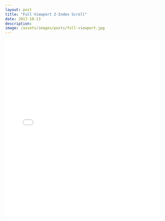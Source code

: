 ```yaml
---
layout: post
title: "Full Viewport Z-Index Scroll"
date: 2017-10-13
description: 
image: /assets/images/posts/full-viewport.jpg
---
```

<div class="flex-vid">
  <iframe height="575" scrolling="no" title="Full Viewport Z-Index Scroll" src="//codepen.io/thomasvaeth/embed/xLwwZq/?height=265&theme-id=0&default-tab=result&embed-version=2" frameborder="no" allowtransparency="true" allowfullscreen="true" style="width: 100%;"></iframe>
</div>
